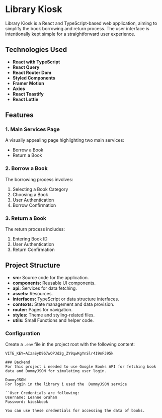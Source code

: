 # Library Kiosk

Library Kiosk is a React and TypeScript-based web application, aiming to simplify the book borrowing and return process.
The user interface is intentionally kept simple for a straightforward user experience.

## Technologies Used

- **React with TypeScript**
- **React Query**
- **React Router Dom**
- **Styled Components**
- **Framer Motion**
- **Axios**
- **React Toastify**
- **React Lottie**

## Features

### 1. Main Services Page

A visually appealing page highlighting two main services:

- Borrow a Book
- Return a Book

### 2. Borrow a Book

The borrowing process involves:

1. Selecting a Book Category
2. Choosing a Book
3. User Authentication
4. Borrow Confirmation

### 3. Return a Book

The return process includes:

1. Entering Book ID
2. User Authentication
3. Return Confirmation

## Project Structure

- **src:** Source code for the application.
- **components:** Reusable UI components.
- **api:** Services for data fetching.
- **assets:** Resources.
- **interfaces:** TypeScript or data structure interfaces.
- **contexts:** State management and data provision.
- **router:** Pages for navigation.
- **styles:** Theme and styling-related files.
- **utils:** Small Functions and helper code.

### Configuration

Create a `.env` file in the project root with the following content:
```env
VITE_KEY=AIzaSyD967wOPJd2g_ZY9qwKgYnSlr4I9nF395k 

### Backend
For this project i needed to use Google Books API for fetching book data and DummyJSON for simulating user login.

DummyJSON
For login in the library i used the  DummyJSON service 

``User Credentials are following:
Username: Leanne Graham
Password: kioskbook

You can use these credentials for accessing the data of books.

